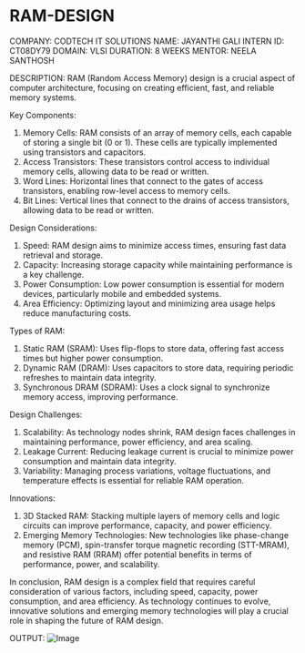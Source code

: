 # RAM-DESIGN
COMPANY: CODTECH IT SOLUTIONS 
NAME: JAYANTHI GALI 
INTERN ID: CT08DY79 
DOMAIN: VLSI 
DURATION: 8 WEEKS 
MENTOR: NEELA SANTHOSH

DESCRIPTION: RAM (Random Access Memory) design is a crucial aspect of computer architecture, focusing on creating efficient, fast, and reliable memory systems. 

Key Components:

1. Memory Cells: RAM consists of an array of memory cells, each capable of storing a single bit (0 or 1). These cells are typically implemented using transistors and capacitors.
2. Access Transistors: These transistors control access to individual memory cells, allowing data to be read or written.
3. Word Lines: Horizontal lines that connect to the gates of access transistors, enabling row-level access to memory cells.
4. Bit Lines: Vertical lines that connect to the drains of access transistors, allowing data to be read or written.

Design Considerations:

1. Speed: RAM design aims to minimize access times, ensuring fast data retrieval and storage.
2. Capacity: Increasing storage capacity while maintaining performance is a key challenge.
3. Power Consumption: Low power consumption is essential for modern devices, particularly mobile and embedded systems.
4. Area Efficiency: Optimizing layout and minimizing area usage helps reduce manufacturing costs.

Types of RAM:

1. Static RAM (SRAM): Uses flip-flops to store data, offering fast access times but higher power consumption.
2. Dynamic RAM (DRAM): Uses capacitors to store data, requiring periodic refreshes to maintain data integrity.
3. Synchronous DRAM (SDRAM): Uses a clock signal to synchronize memory access, improving performance.

Design Challenges:

1. Scalability: As technology nodes shrink, RAM design faces challenges in maintaining performance, power efficiency, and area scaling.
2. Leakage Current: Reducing leakage current is crucial to minimize power consumption and maintain data integrity.
3. Variability: Managing process variations, voltage fluctuations, and temperature effects is essential for reliable RAM operation.

Innovations:

1. 3D Stacked RAM: Stacking multiple layers of memory cells and logic circuits can improve performance, capacity, and power efficiency.
2. Emerging Memory Technologies: New technologies like phase-change memory (PCM), spin-transfer torque magnetic recording (STT-MRAM), and resistive RAM (RRAM) offer potential benefits in terms of performance, power, and scalability.

In conclusion, RAM design is a complex field that requires careful consideration of various factors, including speed, capacity, power consumption, and area efficiency. As technology continues to evolve, innovative solutions and emerging memory technologies will play a crucial role in shaping the future of RAM design.

OUTPUT:
![Image](https://github.com/user-attachments/assets/19e411ef-3b10-43cf-9f04-3bd3d12821e7)
